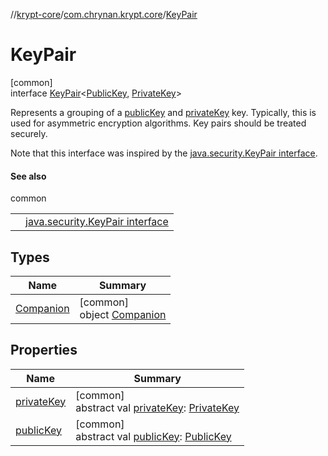 //[krypt-core](../../../index.md)/[com.chrynan.krypt.core](../index.md)/[KeyPair](index.md)

# KeyPair

[common]\
interface [KeyPair](index.md)&lt;[PublicKey](index.md), [PrivateKey](index.md)&gt;

Represents a grouping of a [publicKey](public-key.md) and [privateKey](private-key.md) key. Typically, this is used for asymmetric encryption algorithms. Key pairs should be treated securely.

Note that this interface was inspired by the [java.security.KeyPair interface](https://docs.oracle.com/javase/8/docs/api/java/security/KeyPair.html).

#### See also

common

| | |
|---|---|
|  | [java.security.KeyPair interface](https://docs.oracle.com/javase/8/docs/api/java/security/KeyPair.html) |

## Types

| Name | Summary |
|---|---|
| [Companion](-companion/index.md) | [common]<br>object [Companion](-companion/index.md) |

## Properties

| Name | Summary |
|---|---|
| [privateKey](private-key.md) | [common]<br>abstract val [privateKey](private-key.md): [PrivateKey](index.md) |
| [publicKey](public-key.md) | [common]<br>abstract val [publicKey](public-key.md): [PublicKey](index.md) |
